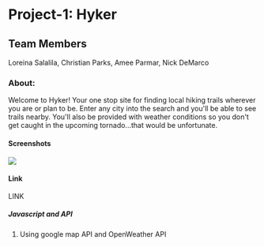
# Project-1: Hyker

## Team Members
Loreina Salalila, Christian Parks, Amee Parmar, Nick DeMarco

### About:

Welcome to Hyker! Your one stop site for finding local hiking trails wherever you are or plan to be. Enter any city into the search and you'll be able to see trails nearby. You'll also be provided with weather conditions so you don't get caught in the upcoming tornado...that would be unfortunate.


#### Screenshots

<img src="LINK">

#### Link

LINK

##### Javascript and API
1. Using google map API and OpenWeather API
